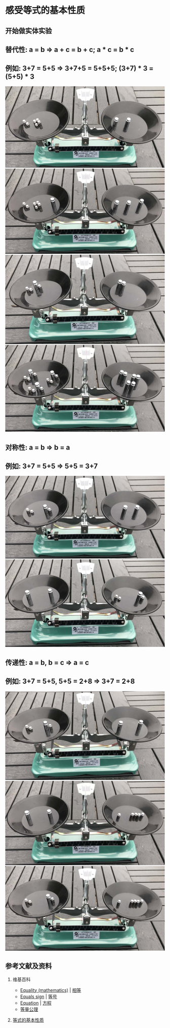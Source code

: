 # 感受等式的基本性质

## 开始做实体实验

## 替代性: a = b => a + c = b + c; a * c = b * c 
## 例如: 3+7 = 5+5 => 3+7+5 = 5+5+5; (3+7) * 3 = (5+5) * 3

![](/images/数轴(一维坐标系)/等式和不等式的基本性质和移项变号法则/感受等式的基本性质/1a1.jpg)
![](/images/数轴(一维坐标系)/等式和不等式的基本性质和移项变号法则/感受等式的基本性质/1a2.jpg)
![](/images/数轴(一维坐标系)/等式和不等式的基本性质和移项变号法则/感受等式的基本性质/1a3.jpg)
![](/images/数轴(一维坐标系)/等式和不等式的基本性质和移项变号法则/感受等式的基本性质/1a4.jpg)

## 对称性: a = b => b = a
## 例如: 3+7 = 5+5 => 5+5 = 3+7

![](/images/数轴(一维坐标系)/等式和不等式的基本性质和移项变号法则/感受等式的基本性质/2a1.jpg)
![](/images/数轴(一维坐标系)/等式和不等式的基本性质和移项变号法则/感受等式的基本性质/2a2.jpg)

## 传递性: a = b, b = c => a = c
## 例如: 3+7 = 5+5, 5+5 = 2+8 => 3+7 = 2+8 

![](/images/数轴(一维坐标系)/等式和不等式的基本性质和移项变号法则/感受等式的基本性质/3a1.jpg)
![](/images/数轴(一维坐标系)/等式和不等式的基本性质和移项变号法则/感受等式的基本性质/3a2.jpg)
![](/images/数轴(一维坐标系)/等式和不等式的基本性质和移项变号法则/感受等式的基本性质/3a3.jpg)

## 参考文献及资料

1. 维基百科
	- [Equality (mathematics)](https://en.wikipedia.org/wiki/Equality_(mathematics)) | [相等](https://zh.wikipedia.org/wiki/%E7%9B%B8%E7%AD%89) 
	- [Equals sign](https://en.wikipedia.org/wiki/Equals_sign) | [等号](https://zh.wikipedia.org/wiki/%E7%AD%89%E5%8F%B7) 
	- [Equation](https://en.wikipedia.org/wiki/Equation) | [方程](https://zh.wikipedia.org/wiki/方程) 
	- [等量公理](https://zh.wikipedia.org/wiki/等量公理) 
	
2. [等式的基本性质](https://baike.baidu.com/item/%E7%AD%89%E5%BC%8F/3517693#2)  

